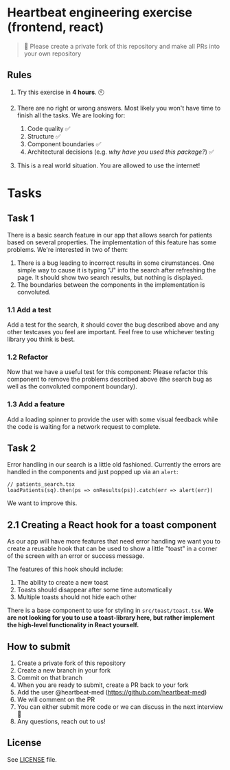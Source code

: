 # Heartbeat engineering exercise (frontend, react)

> 🚨 Please create a private fork of this repository and make all PRs into your own repository

## Rules

1. Try this exercise in **4 hours**. 🕙

2. There are no right or wrong answers. Most likely you won't have time to finish all the tasks. We are looking for:

   1. Code quality ✅
   2. Structure ✅ 
   3. Component boundaries ✅
   4. Architectural decisions (e.g. _why have you used this package?_) ✅

3. This is a real world situation. You are allowed to use the internet!
# Tasks

## Task 1

There is a basic search feature in our app that allows search for patients based on several properties. The implementation of this feature has some problems. We're interested in two of them:

1. There is a bug leading to incorrect results in some cirumstances. One simple way to cause it is typing "J" into the search after refreshing the page. It should show two search results, but nothing is displayed.
2. The boundaries between the components in the implementation is convoluted.

### 1.1 Add a test

Add a test for the search, it should cover the bug described above and any other testcases you feel are important. Feel free to use whichever testing library you think is best.

### 1.2 Refactor

Now that we have a useful test for this component: Please refactor this component to remove the problems described above (the search bug as well as the convoluted component boundary).

### 1.3 Add a feature

Add a loading spinner to provide the user with some visual feedback while the code is waiting for a network request to complete.

## Task 2 

Error handling in our search is a little old fashioned. Currently the errors are handled in the components and just popped up via an `alert`:

```
// patients_search.tsx
loadPatients(sq).then(ps => onResults(ps)).catch(err => alert(err))
```

We want to improve this.

## 2.1 Creating a React hook for a toast component

As our app will have more features that need error handling we want you to create a reusable hook that can be used to show a little "toast" in a corner of the screen with an error or success message.

The features of this hook should include:
1. The ability to create a new toast
2. Toasts should disappear after some time automatically
3. Multiple toasts should not hide each other

There is a base component to use for styling in `src/toast/toast.tsx`. **We are not looking for you to use a toast-library here, but rather implement the high-level functionality in React yourself.**

## How to submit

1. Create a private fork of this repository
2. Create a new branch in your fork
3. Commit on that branch
4. When you are ready to submit, create a PR back to your fork
5. Add the user @heartbeat-med (https://github.com/heartbeat-med)
6. We will comment on the PR
7. You can either submit more code or we can discuss in the next interview 🤘
8. Any questions, reach out to us!

## License

See [LICENSE](LICENSE) file.
